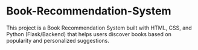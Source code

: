 # Book-Recommendation-System
This project is a Book Recommendation System built with HTML, CSS, and Python (Flask/Backend) that helps users discover books based on popularity and personalized suggestions.
